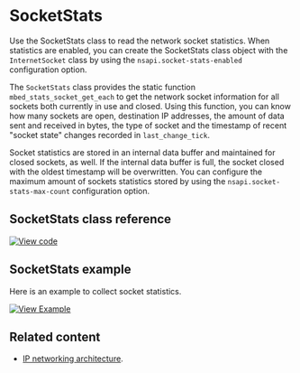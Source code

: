 # SocketStats

Use the SocketStats class to read the network socket statistics. When statistics are enabled, you can create the SocketStats class object with the `InternetSocket` class by using the `nsapi.socket-stats-enabled` configuration option.

The `SocketStats` class provides the static function `mbed_stats_socket_get_each` to get the network socket information for all sockets both currently in use and closed. Using this function, you can know how many sockets are open, destination IP addresses, the amount of data sent and received in bytes, the type of socket and the timestamp of recent "socket state" changes recorded in `last_change_tick`.

Socket statistics are stored in an internal data buffer and maintained for closed sockets, as well. If the internal data buffer is full, the socket closed with the oldest timestamp will be overwritten. You can configure the maximum amount of sockets statistics stored by using the `nsapi.socket-stats-max-count` configuration option.

## SocketStats class reference

[![View code](https://www.mbed.com/embed/?type=library)](https://os.mbed.com/docs/mbed-os/v6.1/mbed-os-api-doxy/class_socket_stats.html)

## SocketStats example

Here is an example to collect socket statistics.

[![View Example](https://www.mbed.com/embed/?url=https://github.com/ARMmbed/mbed-os-example-socket-stats)](https://github.com/ARMmbed/mbed-os-example-socket-stats/blob/mbed-os-6.1.0/main.cpp)

## Related content

- [IP networking architecture](../apis/connectivity-architecture.html).
